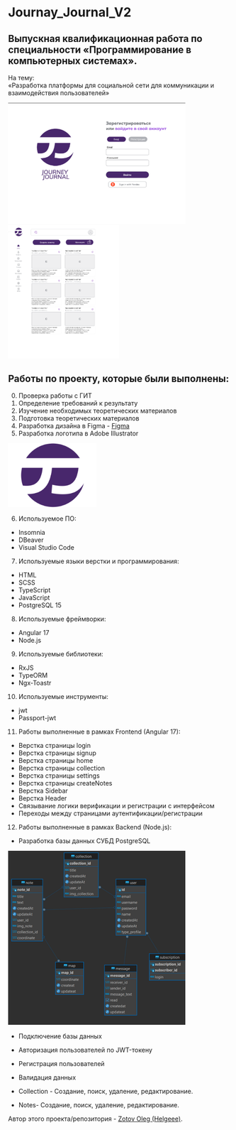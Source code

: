 # Journay_Journal_V2

## Выпускная квалификационная работа по специальности «Программирование в компьютерных системах».

<p> На тему: <br>
 «Разработка платформы для социальной сети для коммуникации и взаимодействия пользователей»</p>
<p>
  <img src="Readme/image1.png" width="400"> 
  <br>
  <img src="Readme/image2.png" width="250" height="300" >
  <br>
  <!-- <img src="Readme/C3.jpg" width="250" height="300" > -->
</p>

## Работы по проекту, которые были выполнены:
0. Проверка работы с ГИТ
1. Определение требований к результату
2. Изучение необходимых теоретических материалов
3. Подготовка теоретических материалов
4. Разработка дизайна в Figma - [Figma](https://clck.ru/3AdWaV)
5. Разработка логотипа в Adobe Illustrator 
<p>
    <img src="/Readme/JJ01.svg" width="200" >
</p>

6. Используемое ПО:
- Insomnia
- DBeaver
- Visual Studio Code
7. Используемые языки верстки и программирования:
- HTML  
- SCSS
- TypeScript
- JavaScript
- PostgreSQL 15
8. Используемые фреймворки:
- Angular 17
- Node.js 

9. Используемые библиотеки:
- RxJS
- TypeORM
- Ngx-Toastr

10. Используемые инструменты:
- jwt
- Passport-jwt

11. Работы выполненные в рамках Frontend (Angular 17): 
- Верстка страницы login
- Верстка страницы signup
- Верстка страницы home
- Верстка страницы collection
- Верстка страницы settings
- Верстка страницы createNotes
- Верстка Sidebar 
- Верстка Header
- Связывание логики верификации и регистрации с интерфейсом
- Переходы между страницами аутентификации/регистрации 

<!-- Верстка модального окна:
    - Модального окна "Создание заметки",
    - Модального окна "Моя карта",
    - Модального окна "Создание подборки" -->

12. Работы выполненные в рамках Backend (Node.js): 

- Разработка базы данных СУБД PostgreSQL 
<div>
     <img src="Readme/imageBD.png" width="400" >
</div>  

- Подключение базы данных
- Авторизация пользователей по JWT-токену
- Регистрация пользователей 
- Валидация данных 

- Collection - Создание, поиск, удаление, редактирование.
- Notes- Создание, поиск, удаление, редактирование.

Автор этого проекта/репозитория - [Zotov Oleg (Helgeee)](https://github.com/Helgeee).